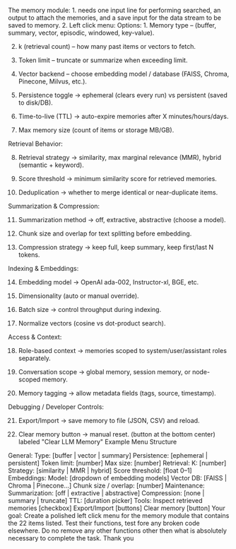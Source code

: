 The memory module: 1. needs one input line for performing searched, an output to attach the memories, and a save input for the data stream to be saved to memory.  2. Left click menu: Options: 1.  Memory type – (buffer, summary, vector, episodic, windowed, key-value).

2.  k (retrieval count) – how many past items or vectors to fetch.

3.  Token limit – truncate or summarize when exceeding limit.

4.  Vector backend – choose embedding model / database (FAISS, Chroma, Pinecone, Milvus, etc.).

5.  Persistence toggle → ephemeral (clears every run) vs persistent (saved to disk/DB).

6.  Time-to-live (TTL) → auto-expire memories after X minutes/hours/days.

7.  Max memory size (count of items or storage MB/GB).

Retrieval Behavior:

8.  Retrieval strategy → similarity, max marginal relevance (MMR), hybrid (semantic + keyword).

9. Score threshold → minimum similarity score for retrieved memories.

10.  Deduplication → whether to merge identical or near-duplicate items.

Summarization & Compression:

11.  Summarization method → off, extractive, abstractive (choose a model).

12.  Chunk size and overlap for text splitting before embedding.

13.  Compression strategy → keep full, keep summary, keep first/last N tokens.

Indexing & Embeddings:

14.  Embedding model → OpenAI ada-002, Instructor-xl, BGE, etc.

15.  Dimensionality (auto or manual override).

16.  Batch size → control throughput during indexing.

17.  Normalize vectors (cosine vs dot-product search).  

Access & Context:

18.  Role-based context → memories scoped to system/user/assistant roles separately.

19.  Conversation scope → global memory, session memory, or node-scoped memory.

20.  Memory tagging → allow metadata fields (tags, source, timestamp).

Debugging / Developer Controls:

21.  Export/Import → save memory to file (JSON, CSV) and reload.

22.  Clear memory button → manual reset.  (button at the bottom center) labeled "Clear LLM Memory" 
Example Menu Structure

General:
  Type: [buffer | vector | summary]
  Persistence: [ephemeral | persistent]
  Token limit: [number]
  Max size: [number]
Retrieval:
  K: [number]
  Strategy: [similarity | MMR | hybrid]
  Score threshold: [float 0–1]
Embeddings:
  Model: [dropdown of embedding models]
  Vector DB: [FAISS | Chroma | Pinecone…]
  Chunk size / overlap: [number]
Maintenance:
  Summarization: [off | extractive | abstractive]
  Compression: [none | summary | truncate]
  TTL: [duration picker]
Tools:
  Inspect retrieved memories [checkbox]
  Export/Import [buttons]
  Clear memory [button]
Your goal: Create a polished left click menu for the memory module that contains the 22 items listed. Test their functions, test fore any broken code elsewhere.  Do no remove any other functions other then what is absolutely necessary to complete the task.  Thank you
